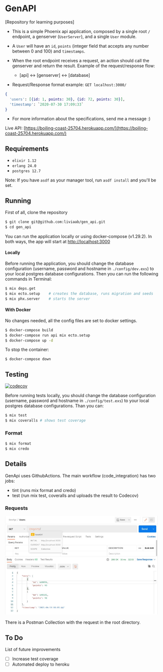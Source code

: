 # GenAPI
[Repository for learning purposes]

- This is a simple Phoenix api application, composed by a single root `/` endpoint, a genserver (`UserServer`), and a single `User` module.
- A `User` will have an `id`, `points` (integer field that accepts any number between 0 and 100) and `timestamps`.
- When the root endpoint receives a request, an action should call the genserver and return the result. Example of the request/response flow: 
	- [api] <-> [genserver] <-> [database]

- Request/Response format example:
`GET localhost:3000/`

```elixir
{
  'users': [{id: 1, points: 30}, {id: 72, points: 30}],
  'timestamp': `2020-07-30 17:09:33`
}
```

- For more information about the specifications, send me a message :)

Live API: [https://boiling-coast-25704.herokuapp.com/](https://boiling-coast-25704.herokuapp.com/)

## Requirements
- `elixir 1.12` 
- `erlang 24.0` 
- `postgres 12.7`

Note: If you have `asdf` as your manager tool, run `asdf install` and you'll be set.

## Running
First of all, clone the repository
```sh
$ git clone git@github.com:liviaab/gen_api.git
$ cd gen_api
```

You can run the application locally or using docker-compose (v1.29.2). In both ways, the app will start at [http://localhost:3000](http://localhost:3000)

#### Locally
Before running the application, you should change the database configuration (username, password and hostname in `./config/dev.exs`) to your local postgres database configurations. Then you can run the following commands in Terminal:

```sh
$ mix deps.get
$ mix ecto.setup	# creates the database, runs migration and seeds
$ mix phx.server	# starts the server

```

#### With Docker
No changes needed, all the config files are set to docker settings.
```sh
$ docker-compose build
$ docker-compose run api mix ecto.setup
$ docker-compose up -d

```

To stop the container:
```sh
$ docker-compose down

```

## Testing
[![codecov](https://codecov.io/gh/liviaab/gen_api/branch/main/graph/badge.svg?token=8L8HABIH61)](https://codecov.io/gh/liviaab/gen_api)

Before running tests locally, you should change the database configuration (username, password and hostname in `./config/test.exs`) to your local postgres database configurations. Than you can:

```sh
$ mix test
$ mix coveralls # shows test coverage
```

### Format
```sh
$ mix format
$ mix credo
```


## Details

GenApi uses GithubActions. The main workflow (code_integration) has two jobs:
- tint (runs mix format and credo)
- test (run mix test, coveralls and uploads the result to Codecov)

### Requests
![Image of a request to the root endpoint in Postman](./genapi.jpg)

There is a Postman Collection with the request in the root directory.


## To Do
List of future improvements
- [ ] Increase test coverage
- [ ] Automated deploy to heroku